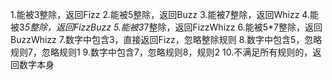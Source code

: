 1.能被3整除，返回Fizz
2.能被5整除，返回Buzz
3.能被7整除，返回Whizz
4.能被3*5整除，返回FizzBuzz
5.能被3*7整除，返回FizzWhizz
6.能被5*7整除，返回BuzzWhizz
7.数字中包含3，直接返回Fizz，忽略整除规则
8.数字中包含5，忽略规则7，忽略规则1
9.数字中包含7，忽略规则8，规则2
10.不满足所有规则的，返回数字本身